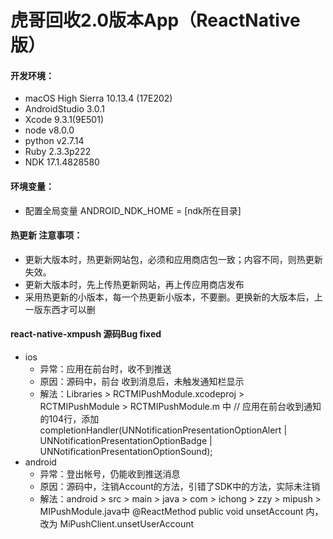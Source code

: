 # 虎哥回收2.0版本App（ReactNative版）
<h4>开发环境：</h4>
<ul>
    <li>macOS High Sierra 10.13.4 (17E202)</li>
    <li>AndroidStudio 3.0.1</li>
    <li>Xcode 9.3.1(9E501)</li>
    <li>node v8.0.0</li>
    <li>python v2.7.14</li>
    <li>Ruby 2.3.3p222</li>
    <li>NDK 17.1.4828580</li>
</ul>

<h4>环境变量：</h4>
<ul>
    <li>配置全局变量 ANDROID_NDK_HOME = [ndk所在目录]</li>
</ul>

<h4>热更新 注意事项：</h4>
<ul>
    <li>更新大版本时，热更新网站包，必须和应用商店包一致；内容不同，则热更新失效。</li>
    <li>更新大版本时，先上传热更新网站，再上传应用商店发布</li>
    <li>采用热更新的小版本，每一个热更新小版本，不要删。更换新的大版本后，上一版东西才可以删</li>
</ul>

<h4>react-native-xmpush 源码Bug fixed</h4>
<ul>
    <li>ios
        <ul>
            <li>异常：应用在前台时，收不到推送</li>
            <li>原因：源码中，前台 收到消息后，未触发通知栏显示</li>
            <li>解法：Libraries > RCTMIPushModule.xcodeproj > RCTMIPushModule > RCTMIPushModule.m 中 // 应用在前台收到通知的104行，添加 completionHandler(UNNotificationPresentationOptionAlert | UNNotificationPresentationOptionBadge | UNNotificationPresentationOptionSound);</li>
        </ul>
    </li>
    <li>
        android
        <ul>
            <li>异常：登出帐号，仍能收到推送消息</li>
            <li>原因：源码中，注销Account的方法，引错了SDK中的方法，实际未注销</li>
            <li>解法：android > src > main > java > com > ichong > zzy > mipush > MIPushModule.java中 @ReactMethod public void unsetAccount 内，改为 MiPushClient.unsetUserAccount  </li>
        </ul>
    </li>
</ul>

<br/>
